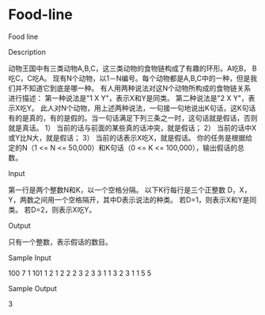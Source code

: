 # Food-line

Food line

Description

动物王国中有三类动物A,B,C，这三类动物的食物链构成了有趣的环形。A吃B， B吃C，C吃A。 
现有N个动物，以1－N编号。每个动物都是A,B,C中的一种，但是我们并不知道它到底是哪一种。 
有人用两种说法对这N个动物所构成的食物链关系进行描述： 
第一种说法是"1 X Y"，表示X和Y是同类。 
第二种说法是"2 X Y"，表示X吃Y。 
此人对N个动物，用上述两种说法，一句接一句地说出K句话，这K句话有的是真的，有的是假的。当一句话满足下列三条之一时，这句话就是假话，否则就是真话。 
1）	当前的话与前面的某些真的话冲突，就是假话； 
2）	当前的话中X或Y比N大，就是假话； 
3）	当前的话表示X吃X，就是假话。 
你的任务是根据给定的N（1 <= N <= 50,000）和K句话（0 <= K <= 100,000），输出假话的总数。 

Input

第一行是两个整数N和K，以一个空格分隔。 
以下K行每行是三个正整数 D，X，Y，两数之间用一个空格隔开，其中D表示说法的种类。 
若D=1，则表示X和Y是同类。 
若D=2，则表示X吃Y。

Output

只有一个整数，表示假话的数目。

Sample Input

100 7
1 101 1 
2 1 2
2 2 3 
2 3 3 
1 1 3 
2 3 1 
1 5 5

Sample Output

3
